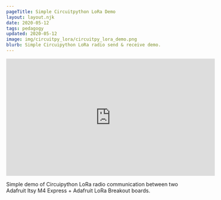 ```yaml
---
pageTitle: Simple Circuitpython LoRa Demo
layout: layout.njk
date: 2020-05-12
tags: pedagogy
updated: 2020-05-12
image: img/circuitpy_lora/circuitpy_lora_demo.png
blurb: Simple Circuipython LoRa radio send & receive demo.
---
```


<iframe width="560" height="315" src="https://www.youtube.com/embed/3lVC9tgfclQ" frameborder="0" allow="accelerometer; autoplay; encrypted-media; gyroscope; picture-in-picture" allowfullscreen></iframe>

Simple demo of Circuipython LoRa radio communication between two Adafruit Itsy M4 Express + Adafruit LoRa Breakout boards.


